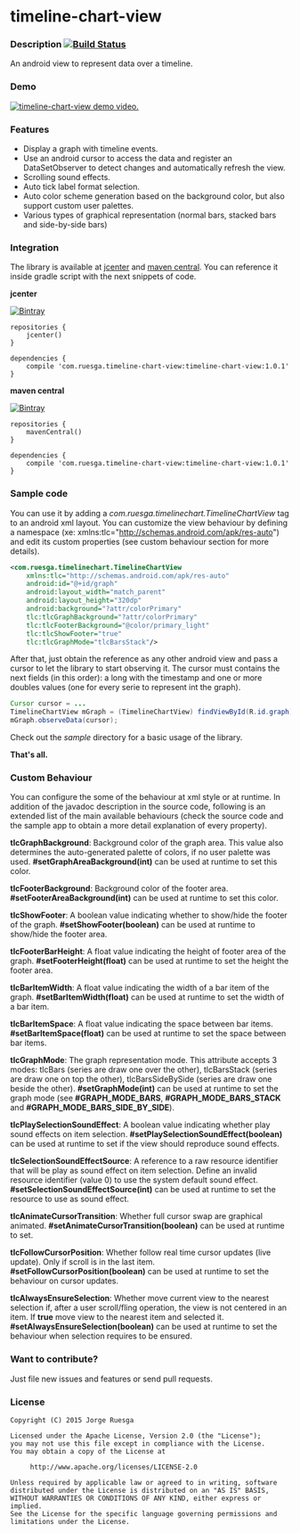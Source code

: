 timeline-chart-view
===================

### Description [![Build Status](https://travis-ci.org/jruesga/timeline-chart-view.svg?branch=master)](https://travis-ci.org/jruesga/timeline-chart-view)

An android view to represent data over a timeline.

### Demo

[![timeline-chart-view demo video.](http://img.youtube.com/vi/8MhZdYe4I60/0.jpg)](https://www.youtube.com/watch?v=8MhZdYe4I60 "timeline-chart-view demo video.")


### Features

* Display a graph with timeline events.
* Use an android cursor to access the data and register an DataSetObserver to detect changes and automatically refresh the view.
* Scrolling sound effects.
* Auto tick label format selection.
* Auto color scheme generation based on the background color, but also support custom user palettes.
* Various types of graphical representation (normal bars, stacked bars and side-by-side bars)


### Integration

The library is available at [jcenter](https://jcenter.bintray.com/com/ruesga/timeline-chart-view/timeline-chart-view/) and [maven central](https://repo1.maven.org/maven2/com/ruesga/timeline-chart-view/timeline-chart-view/). You can reference it inside gradle script with the next snippets of code.

**jcenter**

[![Bintray](https://img.shields.io/bintray/v/jruesga/maven/timeline-chart-view.svg?maxAge=2592000)](https://bintray.com/jruesga/maven/timeline-chart-view/_latestVersion)

```
repositories {
    jcenter()
}

dependencies {
    compile 'com.ruesga.timeline-chart-view:timeline-chart-view:1.0.1'
}
```

**maven central**

[![Bintray](https://img.shields.io/maven-central/v/com.ruesga.timeline-chart-view/timeline-chart-view.svg?maxAge=2592000)](http://search.maven.org/#search%7Cga%7C1%7Cg%3A%22com.ruesga.timeline-chart-view%22%20AND%20a%3A%22timeline-chart-view%22)

```
repositories {
    mavenCentral()
}

dependencies {
    compile 'com.ruesga.timeline-chart-view:timeline-chart-view:1.0.1'
}
```


### Sample code

You can use it by adding a *com.ruesga.timelinechart.TimelineChartView* tag to an android xml layout. You can customize the view behaviour by defining a namespace (xe: xmlns:tlc="http://schemas.android.com/apk/res-auto") and edit its custom properties (see custom behaviour section for more details).
```xml
<com.ruesga.timelinechart.TimelineChartView
    xmlns:tlc="http://schemas.android.com/apk/res-auto"
    android:id="@+id/graph"
    android:layout_width="match_parent"
    android:layout_height="320dp"
    android:background="?attr/colorPrimary"
    tlc:tlcGraphBackground="?attr/colorPrimary"
    tlc:tlcFooterBackground="@color/primary_light"
    tlc:tlcShowFooter="true"
    tlc:tlcGraphMode="tlcBarsStack"/>
```

After that, just obtain the reference as any other android view and pass a cursor to let the library to start observing it. The cursor must contains the next fields (in this order): a long with the timestamp and one or more doubles values (one for every serie to represent int the graph).
```java
Cursor cursor = ...
TimelineChartView mGraph = (TimelineChartView) findViewById(R.id.graph);
mGraph.observeData(cursor);
```

Check out the *sample* directory for a basic usage of the library.

**That's all.** 



### Custom Behaviour

You can configure the some of the behaviour at xml style or at runtime. In addition of the javadoc description in the source code, following is an extended list of the main available behaviours (check the source code and the sample app to obtain a more detail explanation of every property).

**tlcGraphBackground**: Background color of the graph area. This value also determines the auto-generated palette of colors, if no user palette was used. **#setGraphAreaBackground(int)** can be used at runtime to set this color.

**tlcFooterBackground**: Background color of the footer area. **#setFooterAreaBackground(int)** can be used at runtime to set this color.

**tlcShowFooter**: A boolean value indicating whether to show/hide the footer of the graph. **#setShowFooter(boolean)** can be used at runtime to show/hide the footer area.

**tlcFooterBarHeight**: A float value indicating the height of footer area of the graph. **#setFooterHeight(float)** can be used at runtime to set the height the footer area.

**tlcBarItemWidth**: A float value indicating the width of a bar item of the graph. **#setBarItemWidth(float)** can be used at runtime to set the width of a bar item.

**tlcBarItemSpace**: A float value indicating the space between bar items. **#setBarItemSpace(float)** can be used at runtime to set the space between bar items.

**tlcGraphMode**: The graph representation mode. This attribute accepts 3 modes: tlcBars (series are draw one over the other), tlcBarsStack (series are draw one on top the other), tlcBarsSideBySide (series are draw one beside the other). **#setGraphMode(int)** can be used at runtime to set the graph mode (see **#GRAPH_MODE_BARS**, **#GRAPH_MODE_BARS_STACK** and **#GRAPH_MODE_BARS_SIDE_BY_SIDE**).

**tlcPlaySelectionSoundEffect**: A boolean value indicating whether play sound effects on item selection. **#setPlaySelectionSoundEffect(boolean)** can be used at runtime to set if the view should reproduce sound effects.

**tlcSelectionSoundEffectSource**: A reference to a raw resource identifier that will be play as sound effect on item selection. Define an invalid resource identifier (value 0) to use the system default sound effect. **#setSelectionSoundEffectSource(int)** can be used at runtime to set the resource to use as sound effect.

**tlcAnimateCursorTransition**: Whether full cursor swap are graphical animated. **#setAnimateCursorTransition(boolean)** can be used at runtime to set.

**tlcFollowCursorPosition**: Whether follow real time cursor updates (live update). Only if scroll is in the last item. **#setFollowCursorPosition(boolean)** can be used at runtime to set the behaviour on cursor updates.

**tlcAlwaysEnsureSelection**: Whether move current view to the nearest selection if, after a user scroll/fling operation, the view is not centered in an item. If **true** move view to the nearest item and selected it. **#setAlwaysEnsureSelection(boolean)** can be used at runtime to set the behaviour when selection requires to be ensured.



### Want to contribute?

Just file new issues and features or send pull requests.


### License

```
Copyright (C) 2015 Jorge Ruesga

Licensed under the Apache License, Version 2.0 (the "License");
you may not use this file except in compliance with the License.
You may obtain a copy of the License at

     http://www.apache.org/licenses/LICENSE-2.0

Unless required by applicable law or agreed to in writing, software
distributed under the License is distributed on an "AS IS" BASIS,
WITHOUT WARRANTIES OR CONDITIONS OF ANY KIND, either express or implied.
See the License for the specific language governing permissions and
limitations under the License.
```
